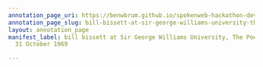 ```yaml
---
annotation_page_uri: https://benwbrum.github.io/spokenweb-hackathon-development-noterms/annotations/bill-bissett-at-sir-george-williams-university-the-poetry-series-31-october-1969-canvas-1-toc.json
annotation_page_slug: bill-bissett-at-sir-george-williams-university-the-poetry-series-31-october-1969-canvas-1-toc
layout: annotation_page
manifest_label: bill bissett at Sir George Williams University, The Poetry Series,
  31 October 1969

---
```

